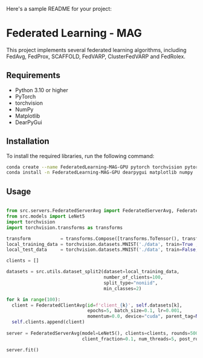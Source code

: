 Here's a sample README for your project:

# Federated Learning - MAG

This project implements several federated learning algorithms, including FedAvg, FedProx, SCAFFOLD, FedVARP, ClusterFedVARP and FedRolex.

## Requirements

- Python 3.10 or higher
- PyTorch
- torchvision
- NumPy
- Matplotlib
- DearPyGui

## Installation

To install the required libraries, run the following command:

```sh
conda create --name FederatedLearning-MAG-GPU pytorch torchvision pytorch-cuda=11.8 -c pytorch -c nvidia
conda install -n FederatedLearning-MAG-GPU dearpygui matplotlib numpy
```

## Usage

```python

from src.servers.FederatedServerAvg import FederatedServerAvg, FederatedClientAvg
from src.models import LeNet5
import torchvision
import torchvision.transforms as transforms

transform           = transforms.Compose([transforms.ToTensor(), transforms.Normalize((0.1307,), (0.3081,))])
local_training_data = torchvision.datasets.MNIST('./data', train=True , transform=transform, download=True)
local_test_data     = torchvision.datasets.MNIST('./data', train=False, transform=transform, download=True)

clients = []

datasets = src.utils.dataset_split2(dataset=local_training_data,
                                    number_of_clients=100,
                                    split_type="noniid",
                                    min_classes=2)

for k in range(100):
  client = FederatedClientAvg(id=f'client_{k}', self.datasets[k],
                              epochs=5, batch_size=0.1, lr=0.001,
                              momentum=0.0, device="cuda", parent_tag=None)
  self.clients.append(client)
        
server = FederatedServerAvg(model=LeNet5(), clients=clients, rounds=500, server_lr=1.0,
                            client_fraction=0.1, num_threads=5, post_round_callback=None, device="cuda")

server.fit()

```
